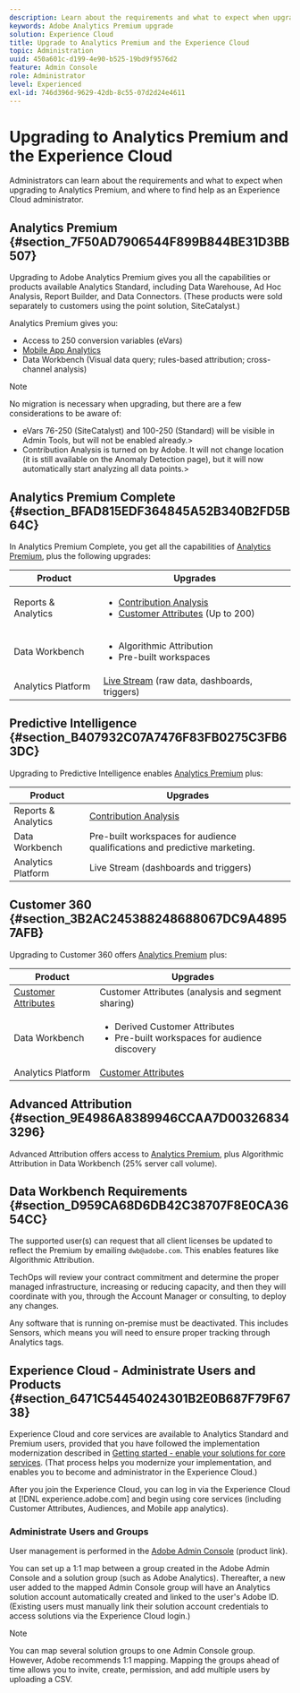 ```yaml
---
description: Learn about the requirements and what to expect when upgrading to Analytics Premium.
keywords: Adobe Analytics Premium upgrade
solution: Experience Cloud
title: Upgrade to Analytics Premium and the Experience Cloud 
topic: Administration
uuid: 450a601c-d199-4e90-b525-19bd9f9576d2
feature: Admin Console
role: Administrator
level: Experienced
exl-id: 746d396d-9629-42db-8c55-07d2d24e4611
---
```

# Upgrading to Analytics Premium and the Experience Cloud

Administrators can learn about the requirements and what to expect when upgrading to Analytics Premium, and where to find help as an Experience Cloud administrator.

## Analytics Premium {#section_7F50AD7906544F899B844BE31D3BB507}

Upgrading to Adobe Analytics Premium gives you all the capabilities or products available Analytics Standard, including Data Warehouse, Ad Hoc Analysis, Report Builder, and Data Connectors. (These products were sold separately to customers using the point solution, SiteCatalyst.)

Analytics Premium gives you:

* Access to 250 conversion variables (eVars)
* [Mobile App Analytics](https://docs.adobe.com/content/help/en/mobile-services/using/home.html)
* Data Workbench (Visual data query; rules-based attribution; cross-channel analysis)

>[!NOTE]
>
>No migration is necessary when upgrading, but there are a few considerations to be aware of:
>
>* eVars 76-250 (SiteCatalyst) and 100-250 (Standard) will be visible in Admin Tools, but will not be enabled already.>
>* Contribution Analysis is turned on by Adobe. It will not change location (it is still available on the Anomaly Detection page), but it will now automatically start analyzing all data points.>

## Analytics Premium Complete {#section_BFAD815EDF364845A52B340B2FD5B64C}

In Analytics Premium Complete, you get all the capabilities of [Analytics Premium](../admin-getting-started/upgrade-to-analytics-premium.md#section_7F50AD7906544F899B844BE31D3BB507), plus the following upgrades:

| Product | Upgrades |
|--- |--- |
|Reports & Analytics|<ul><li>[Contribution Analysis](https://docs.adobe.com/content/help/en/analytics/analyze/analysis-workspace/virtual-analyst/contribution-analysis/ca-tokens.html)</li><li>[Customer Attributes](../attributes/attributes.md#concept_ACFEE7C8B8E94875BA0825CDF4913AF1) (Up to 200)</li></ul>|
|Data Workbench|<ul><li>Algorithmic Attribution</li><li>Pre-built workspaces</li></ul>|
|Analytics Platform|[Live Stream](https://helpx.adobe.com/analytics/kb/getting-started-with-livestream-api.html) (raw data, dashboards, triggers)|

## Predictive Intelligence {#section_B407932C07A7476F83FB0275C3FB63DC}

Upgrading to Predictive Intelligence enables [Analytics Premium](../admin-getting-started/upgrade-to-analytics-premium.md#section_7F50AD7906544F899B844BE31D3BB507) plus: 

|  Product  | Upgrades  |
|---|---|
|  Reports & Analytics  | [Contribution Analysis](https://docs.adobe.com/content/help/en/analytics/analyze/analysis-workspace/virtual-analyst/contribution-analysis/ca-tokens.html)  |
|  Data Workbench  | Pre-built workspaces for audience qualifications and predictive marketing.  |
|  Analytics Platform  | Live Stream (dashboards and triggers)  |

## Customer 360 {#section_3B2AC245388248688067DC9A48957AFB}

Upgrading to Customer 360 offers [Analytics Premium](../admin-getting-started/upgrade-to-analytics-premium.md#section_7F50AD7906544F899B844BE31D3BB507) plus:

| Product | Upgrades |
|--- |--- |
|[Customer Attributes](../attributes/attributes.md)|Customer Attributes  (analysis and segment sharing)|
|Data Workbench|<ul><li>Derived Customer Attributes</li><li>Pre-built workspaces for audience discovery</li></ul>|
|Analytics Platform|[Customer Attributes](../attributes/attributes.md)|

## Advanced Attribution {#section_9E4986A8389946CCAA7D003268343296}

Advanced Attribution offers access to [Analytics Premium](../admin-getting-started/upgrade-to-analytics-premium.md#section_7F50AD7906544F899B844BE31D3BB507), plus Algorithmic Attribution in Data Workbench (25% server call volume).

## Data Workbench Requirements {#section_D959CA68D6DB42C38707F8E0CA3654CC}

The supported user(s) can request that all client licenses be updated to reflect the Premium by emailing `dwb@adobe.com`. This enables features like Algorithmic Attribution.

TechOps will review your contract commitment and determine the proper managed infrastructure, increasing or reducing capacity, and then they will coordinate with you, through the Account Manager or consulting, to deploy any changes.

Any software that is running on-premise must be deactivated. This includes Sensors, which means you will need to ensure proper tracking through Analytics tags.

## Experience Cloud - Administrate Users and Products {#section_6471C54454024301B2E0B687F79F6738}

Experience Cloud and core services are available to Analytics Standard and Premium users, provided that you have followed the implementation modernization described in [Getting started - enable your solutions for core services](../core-services/core-services.md#concept_07ED1D5C64234E77976E6D572E78FB9C). (That process helps you modernize your implementation, and enables you to become and administrator in the Experience Cloud.)

After you join the Experience Cloud, you can log in via the Experience Cloud at [!DNL experience.adobe.com] and begin using core services (including Customer Attributes, Audiences, and Mobile app analytics).

### Administrate Users and Groups

User management is performed in the [Adobe Admin Console](https://helpx.adobe.com/enterprise/help/aedash.html) (product link).

You can set up a 1:1 map between a group created in the Adobe Admin Console and a solution group (such as Adobe Analytics). Thereafter, a new user added to the mapped Admin Console group will have an Analytics solution account automatically created and linked to the user's Adobe ID. (Existing users must manually link their solution account credentials to access solutions via the Experience Cloud login.)

>[!NOTE]
>
>You can map several solution groups to one Admin Console group. However, Adobe recommends 1:1 mapping. Mapping the groups ahead of time allows you to invite, create, permission, and add multiple users by uploading a CSV.
